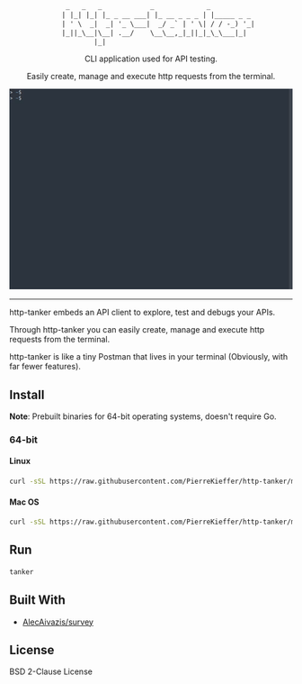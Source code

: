 
```
			  _   _   _            _             _
			 | |_| |_| |_ _ __ ___| |_ __ _ _ _ | |_____ _ _
			 | ' \  _|  _| '_ \___|  _/ _` | ' \| / / -_) '_|
			 |_||_\__|\__| .__/    \__\__,_|_||_|_\_\___|_|
				     |_|
```

<div align="center">

CLI application used for API testing. 

Easily create, manage and execute http requests from the terminal.

<img src="./assets/tanker_demo.gif" width="1200" />

</div>

---

http-tanker embeds an API client to explore, test and debugs your APIs. 

Through http-tanker you can easily create, manage and execute http requests from the terminal.

http-tanker is like a tiny Postman that lives in your terminal (Obviously, with far fewer features). 

## Install 

**Note**: Prebuilt binaries for 64-bit operating systems, doesn't require Go.

### 64-bit
#### Linux 
```bash 
curl -sSL https://raw.githubusercontent.com/PierreKieffer/http-tanker/master/install/install_tanker64_linux.sh | bash
```
#### Mac OS 
```bash 
curl -sSL https://raw.githubusercontent.com/PierreKieffer/http-tanker/master/install/install_tanker64_osx.sh | bash
```

## Run 
```bash
tanker
```

## Built With

- [AlecAivazis/survey](https://github.com/AlecAivazis/survey)


## License
BSD 2-Clause License


